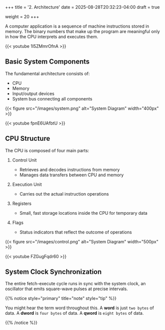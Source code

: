 +++
title = '2. Architecture'
date = 2025-08-28T20:32:23-04:00
draft = true

weight = 20
+++

A computer application is a sequence of machine instructions stored in memory. The binary numbers that make up the program are meaningful only in how the CPU interprets and executes them.

{{< youtube 1I5ZMmrOfnA >}}

## Basic System Components

The fundamental architecture consists of:

- CPU  
- Memory  
- Input/output devices  
- System bus connecting all components  

{{< figure src="/images/system.png" alt="System Diagram" width="400px" >}}

{{< youtube fpnE6UAfbtU >}}

## CPU Structure

The CPU is composed of four main parts:

1. Control Unit  
   - Retrieves and decodes instructions from memory  
   - Manages data transfers between CPU and memory  

2. Execution Unit  
   - Carries out the actual instruction operations  

3. Registers  
   - Small, fast storage locations inside the CPU for temporary data  

4. Flags  
   - Status indicators that reflect the outcome of operations  

{{< figure src="/images/control.png" alt="System Diagram" width="500px" >}}

{{< youtube FZGugFqdr60 >}}

## System Clock Synchronization

The entire fetch-execute cycle runs in sync with the system clock, an oscillator that emits square-wave pulses at precise intervals.

{{% notice style="primary" title="note" style="tip" %}}

You might hear the term word throughout this. A **word** is just `two bytes` of data. A **dword** is `four bytes` of data. A **qword** is `eight bytes` of data.

{{% /notice %}}
